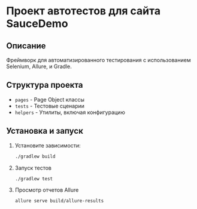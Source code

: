 # Проект автотестов для сайта SauceDemo

## Описание

Фреймворк для автоматизированного тестирования с использованием Selenium, Allure, и Gradle.

## Структура проекта

- `pages` - Page Object классы
- `tests` - Тестовые сценарии
- `helpers` - Утилиты, включая конфигурацию

## Установка и запуск

1. Установите зависимости:

   ```bash
   ./gradlew build

2. Запуск тестов

   ```bash
   ./gradlew test

3. Просмотр отчетов Allure

   ```bash
   allure serve build/allure-results

